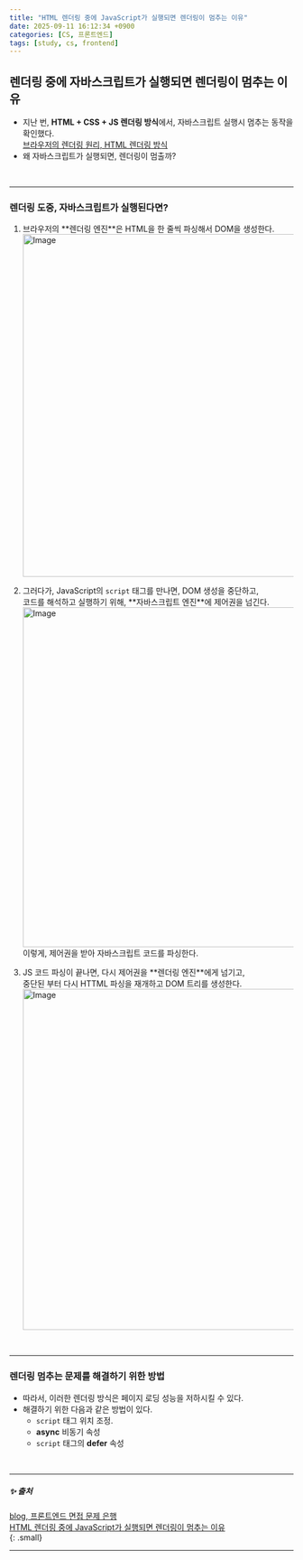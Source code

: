 ```yaml
---
title: "HTML 렌더링 중에 JavaScript가 실행되면 렌더링이 멈추는 이유"
date: 2025-09-11 16:12:34 +0900
categories: [CS, 프론트엔드]
tags: [study, cs, frontend]
---
```


## **렌더링 중에 자바스크립트가 실행되면 렌더링이 멈추는 이유**

- 지난 번, **HTML + CSS + JS 렌더링 방식**에서, 자바스크립트 실행시 멈추는 동작을 확인했다.   
  [브라우저의 렌더링 원리, HTML 렌더링 방식](https://79gun79.github.io/posts/IQ1/#html--css--js-%EB%A0%8C%EB%8D%94%EB%A7%81-%EB%B0%A9%EC%8B%9D)    
- 왜 자바스크립트가 실행되면, 렌더링이 멈출까?  

<br>

---

### 렌더링 도중, 자바스크립트가 실행된다면?

1. 브라우저의 **<span class="bluepen">렌더링 엔진</span>**은 HTML을 한 줄씩 파싱해서 DOM을 생성한다.   
   <img width="956" height="607" alt="Image" src="https://github.com/user-attachments/assets/8f9b183b-50fc-44d4-870d-111a26442e9e" />  

2. 그러다가, JavaScript의 `script` 태그를 만나면, DOM 생성을 중단하고,   
   코드를 해석하고 실행하기 위해, **<span class="yellowpen">자바스크립트 엔진</span>**에 제어권을 넘긴다.  
   <img width="1037" height="602" alt="Image" src="https://github.com/user-attachments/assets/dbc41d92-29ba-4700-a1f0-2141d99e1838" />  
   이렇게, 제어권을 받아 자바스크립트 코드를 파싱한다.  

3. JS 코드 파싱이 끝나면, 다시 제어권을 **<span class="bluepen">렌더링 엔진</span>**에게 넘기고,   
   중단된 부터 다시 HTTML 파싱을 재개하고 DOM 트리를 생성한다.   
   <img width="958" height="604" alt="Image" src="https://github.com/user-attachments/assets/b899162e-1625-47aa-9d37-d30b5e5139da" />   

<br>

---

### 렌더링 멈추는 문제를 해결하기 위한 방법

- 따라서, 이러한 렌더링 방식은 페이지 로딩 성능을 저하시킬 수 있다.    
- 해결하기 위한 다음과 같은 방법이 있다.   
  - `script` 태그 위치 조정.  
  - **<span class="bluepen">async</span>** 비동기 속성  
  - `script` 태그의 **<span class="bluepen">defer</span>** 속성  

<br>

---

##### ✨ 출처  

[blog, 프론트엔드 면접 문제 은행](https://velog.io/@wkahd01/%ED%94%84%EB%A1%A0%ED%8A%B8%EC%97%94%EB%93%9C-%EB%A9%B4%EC%A0%91-%EB%AC%B8%EC%A0%9C-%EC%9D%80%ED%96%89-HTML-%EC%A7%88%EB%AC%B8-%EB%8B%B5%EB%B3%80#html-%EB%A0%8C%EB%8D%94%EB%A7%81-%EC%A4%91%EC%97%90-javascript%EA%B0%80-%EC%8B%A4%ED%96%89%EB%90%98%EB%A9%B4-%EB%A0%8C%EB%8D%94%EB%A7%81%EC%9D%B4-%EB%A9%88%EC%B6%94%EB%8A%94-%EC%9D%B4%EC%9C%A0)      
[HTML 렌더링 중에 JavaScript가 실행되면 렌더링이 멈추는 이유](https://velog.io/@diso592/HTML-%EB%A0%8C%EB%8D%94%EB%A7%81-%EC%A4%91%EC%97%90-JavaScript%EA%B0%80-%EC%8B%A4%ED%96%89%EB%90%98%EB%A9%B4-%EB%A0%8C%EB%8D%94%EB%A7%81%EC%9D%B4-%EB%A9%88%EC%B6%94%EB%8A%94-%EC%9D%B4%EC%9C%A0)    
{: .small}   

---